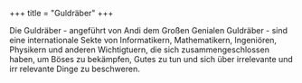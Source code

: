 +++
title = "Guldräber"
+++

Die Guldräber - angeführt von Andi dem Großen Genialen Guldräber - sind eine internationale Sekte von
Informatikern, Mathematikern, Ingeniören, Physikern und anderen Wichtigtuern, die sich zusammengeschlossen haben,
um Böses zu bekämpfen, Gutes zu tun und sich über irrelevante und irr relevante Dinge zu beschweren.
